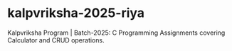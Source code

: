 # kalpvriksha-2025-riya
Kalpvriksha Program | Batch-2025: C Programming Assignments covering Calculator and CRUD operations.
